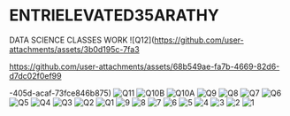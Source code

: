 # ENTRIELEVATED35ARATHY
DATA SCIENCE CLASSES WORK
![Q12](https://github.com/user-attachments/assets/3b0d195c-7fa3

https://github.com/user-attachments/assets/68b549ae-fa7b-4669-82d6-d7dc02f0ef99

-405d-acaf-73fce846b875)
![Q11](https://github.com/user-attachments/assets/a8dddd20-61f4-47b3-99a1-aa9609909845)
![Q10B](https://github.com/user-attachments/assets/960fb9b3-7582-42a6-9cb8-746c70f62630)
![Q10A](https://github.com/user-attachments/assets/085e2b60-1282-4271-8e94-6a6b8a1e4b94)
![Q9](https://github.com/user-attachments/assets/5fc4571f-9e38-4d50-9678-65061c6e658e)
![Q8](https://github.com/user-attachments/assets/231b7072-aa7f-4800-86c9-10520d19b058)
![Q7](https://github.com/user-attachments/assets/bc0d520a-f647-4e1d-8caa-911ccec08a99)
![Q6](https://github.com/user-attachments/assets/6344b96f-7e35-4a24-8127-ba3fd90f05c5)
![Q5](https://github.com/user-attachments/assets/27a6c430-3b91-4b25-b648-1c8dc12a52e3)
![Q4](https://github.com/user-attachments/assets/e84cf86a-1add-4392-ab11-8d41b5742c00)
![Q3](https://github.com/user-attachments/assets/6dea95b8-c7c5-4ce0-b04c-5d1218b956b9)
![Q2](https://github.com/user-attachments/assets/7af5859b-435b-4089-89d2-5f523e5db4d7)
![Q1](https://github.com/user-attachments/assets/9b3057aa-2642-4735-8262-31161f894d33)
![9](https://github.com/user-attachments/assets/b418202a-50db-42ca-ad33-26c6123e9600)
![8](https://github.com/user-attachments/assets/28c2b4b1-2610-4f7b-8950-7599bc218324)
![7](https://github.com/user-attachments/assets/6360a792-ec2b-41d3-8f67-1f73dd1ddd45)
![6](https://github.com/user-attachments/assets/e2abbc49-6d41-43f4-8b3a-70cf3e6cedd8)
![5](https://github.com/user-attachments/assets/71a0faa6-7927-4c77-b316-9985a4ad836b)
![4](https://github.com/user-attachments/assets/0f46f6c3-cc29-47d9-9b94-be588aab3d79)
![3](https://github.com/user-attachments/assets/d6b75370-ffee-4fef-b06c-b6f375f78f54)
![2](https://github.com/user-attachments/assets/b3f4a6cd-95c9-41d7-b742-c641df6651b2)
![1](https://github.com/user-attachments/assets/bca0bb65-7a70-469f-8553-70ddc43bfc57)

